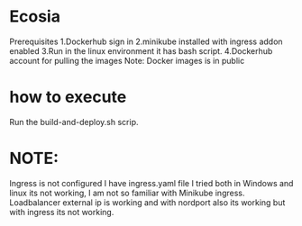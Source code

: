 # Ecosia

Prerequisites
1.Dockerhub sign in
2.minikube installed with ingress addon enabled
3.Run in the linux environment it has bash script.
4.Dockerhub account for pulling the images
  Note: Docker images is in public 

# how to execute
Run the build-and-deploy.sh scrip.

# NOTE: 
Ingress is not configured I have ingress.yaml file I tried both in Windows and linux its not working, I am not so familiar with Minikube ingress.
Loadbalancer external ip is working and with nordport also its working but with ingress its not working.
